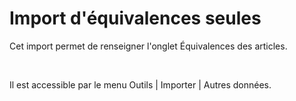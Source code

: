 # Import d'équivalences seules
Cet import permet de renseigner l'onglet Équivalences des articles.


 


Il est accessible par le menu Outils | 
 Importer | Autres données.


